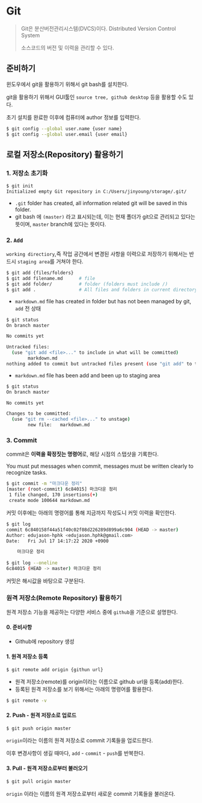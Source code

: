 # Git

> Git은 분산버전관리시스템(DVCS)이다. Distributed Version Control System
>
> 소스코드의 버전 및 이력을 관리할 수 있다. 

## 준비하기

 윈도우에서 git을 활용하기 위해서 git bash를 설치한다. 

git을 활용하기 위해서 GUI툴인 `source tree, github desktop` 등을 활용할 수도 있다. 

초기 설치를 완료한 이후에 컴퓨터에 author 정보를 입력한다. 

```bash
$ git config --global user.name {user name}
$ git config --global user.email {user email}
```



##  로컬 저장소(Repository) 활용하기

### 1. 저장소 초기화

```bash
$ git init
Initialized empty Git repository in C:/Users/jinyoung/storage/.git/
```

- `.git` folder has created, all information related git will be saved in this folder.
- git bash 에 `(master)` 라고 표시되는데, 이는 현재 폴더가 git으로 관리되고 있다는 뜻이며, `master` branch에 있다는 뜻이다. 

### 2. `Add`

`working directiory`,즉 작업 공간에서 변경된 사항을 이력으로 저장하기 위해서는 반드시 `staging area`를 거쳐야 한다.

```bash
$ git add {files/folders}
$ git add filename.md      # file
$ git add folder/          # folder (folders must include /)
$ git add .  			   # All files and folders in current directory
```

- `markdown.md` file has created in folder but has not been managed by git, `add` 전 상태

```bash
$ git status
On branch master

No commits yet

Untracked files:
  (use "git add <file>..." to include in what will be committed)
        markdown.md
nothing added to commit but untracked files present (use "git add" to track)
```

- `markdown.md` file has been add and been up to staging area

```bash
$ git status 
On branch master

No commits yet

Changes to be committed:
  (use "git rm --cached <file>..." to unstage)
        new file:   markdown.md
```



### 3. Commit

commit은 **이력을 확정짓는 명령어**로, 해당 시점의 스탭샷을 기록한다. 

You must put messages when commit, messages must be written clearly to recognize tasks.

```bash
$ git commit -m "마크다운 정리"
[master (root-commit) 6c84015] 마크다운 정리
 1 file changed, 170 insertions(+)
 create mode 100644 markdown.md
```

커밋 이후에는 아래의 명령어를 통해 지금까지 작성도니 커밋 이력을 확인한다. 

```bash 
$ git log
commit 6c840158f44a51f40c02f08d226289d899a6c904 (HEAD -> master)
Author: edujason-hphk <edujason.hphk@gmail.com>
Date:   Fri Jul 17 14:17:22 2020 +0900

    마크다운 정리
    
$ git log --oneline
6c84015 (HEAD -> master) 마크다운 정리
```

커밋은 해시값을 바탕으로 구분된다. 



### 원격 저장소(Remote Repository) 활용하기

원격 저장소 기능을 제공하는 다양한 서비스 중에 `github`을 기준으로 설명한다. 

#### 0. 준비사항

- Github에 repository 생성

#### 1. 원격 저장소 등록

```bash
$ git remote add origin {githun url}
```

- 원격 저장소(remote)를 origin이라는 이름으로 github url을 등록(add)한다.
- 등록된 원격 저장소를 보기 위해서는 아래의 명령어를 활용한다. 

```bash
$ git remote -v


```



#### 2. Push - 원격 저장소로 업로드

```bash
$ git push origin master
```

`origin`이라는 이름의 원격 저장소로 commit 기록들을 업로드한다. 

이후 변경사항이 생길 때마다, `add` - `commit` - `push`를 반복한다. 



#### 3. Pull - 원격 저장소로부터 불러오기

```bash
$ git pull origin master
```

`origin` 이라는 이름의 원격 저장소로부터 새로운 commit 기록들을 불러온다.

